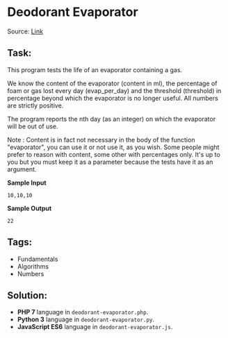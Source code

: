 # Deodorant Evaporator

Source: [Link](https://www.codewars.com/kata/deodorant-evaporator/train/javascript)

## Task:

This program tests the life of an evaporator containing a gas.

We know the content of the evaporator (content in ml), the percentage of foam or gas lost every day (evap_per_day) and
the threshold (threshold) in percentage beyond which the evaporator is no longer useful.
All numbers are strictly positive.

The program reports the nth day (as an integer) on which the evaporator will be out of use.

Note : Content is in fact not necessary in the body of the function "evaporator", you can use it or not use it,
as you wish. Some people might prefer to reason with content, some other with percentages only. It's up to you but you
must keep it as a parameter because the tests have it as an argument.

**Sample Input**

```
10,10,10
```

**Sample Output**
```
22
```

## Tags:

* Fundamentals
* Algorithms
* Numbers

## Solution:

* **PHP 7** language in `deodorant-evaporator.php`.
* **Python 3** language in `deodorant-evaporator.py`.
* **JavaScript ES6** language in `deodorant-evaporator.js`.